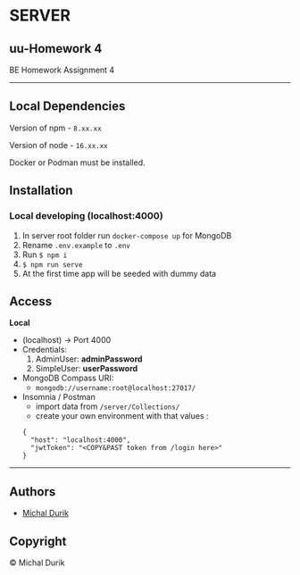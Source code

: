 # SERVER

## uu-Homework 4

BE Homework Assignment 4

---

## Local Dependencies

Version of npm - `8.xx.xx`

Version of node - `16.xx.xx`

Docker or Podman must be installed.

## Installation

### Local developing (localhost:4000)

1.  In server root folder run `docker-compose up` for MongoDB
2.  Rename `.env.example` to `.env`
3.  Run `$ npm i`
4.  `$ npm run serve`
5.  At the first time app will be seeded with dummy data

## Access

**Local**

- (localhost) -> Port 4000
- Credentials:
  1.  AdminUser: **adminPassword**
  2.  SimpleUser: **userPassword**
- MongoDB Compass URI:
  - `mongodb://username:root@localhost:27017/`
- Insomnia / Postman
  - import data from `/server/Collections/`
  - create your own environment with that values :
  ```
  {
	"host": "localhost:4000",
	"jwtToken": "<COPY&PAST token from /login here>"
  }
  ```

---

## Authors

- [Michal Durik](https://github.com/miko866)

## Copyright

&copy; Michal Durik
